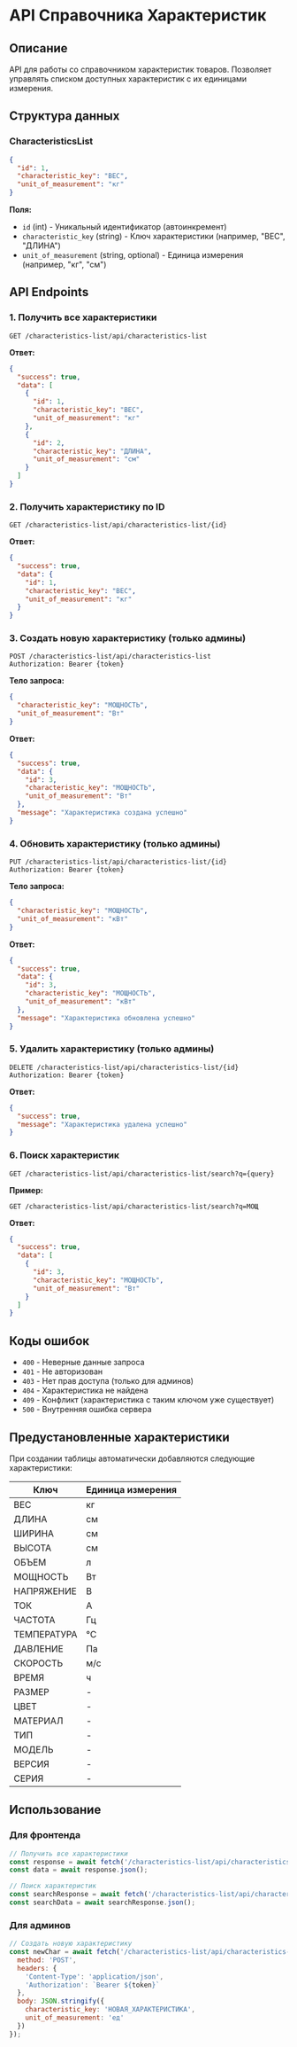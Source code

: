 # API Справочника Характеристик

## Описание
API для работы со справочником характеристик товаров. Позволяет управлять списком доступных характеристик с их единицами измерения.

## Структура данных

### CharacteristicsList
```json
{
  "id": 1,
  "characteristic_key": "ВЕС",
  "unit_of_measurement": "кг"
}
```

**Поля:**
- `id` (int) - Уникальный идентификатор (автоинкремент)
- `characteristic_key` (string) - Ключ характеристики (например, "ВЕС", "ДЛИНА")
- `unit_of_measurement` (string, optional) - Единица измерения (например, "кг", "см")

## API Endpoints

### 1. Получить все характеристики
```
GET /characteristics-list/api/characteristics-list
```

**Ответ:**
```json
{
  "success": true,
  "data": [
    {
      "id": 1,
      "characteristic_key": "ВЕС",
      "unit_of_measurement": "кг"
    },
    {
      "id": 2,
      "characteristic_key": "ДЛИНА",
      "unit_of_measurement": "см"
    }
  ]
}
```

### 2. Получить характеристику по ID
```
GET /characteristics-list/api/characteristics-list/{id}
```

**Ответ:**
```json
{
  "success": true,
  "data": {
    "id": 1,
    "characteristic_key": "ВЕС",
    "unit_of_measurement": "кг"
  }
}
```

### 3. Создать новую характеристику (только админы)
```
POST /characteristics-list/api/characteristics-list
Authorization: Bearer {token}
```

**Тело запроса:**
```json
{
  "characteristic_key": "МОЩНОСТЬ",
  "unit_of_measurement": "Вт"
}
```

**Ответ:**
```json
{
  "success": true,
  "data": {
    "id": 3,
    "characteristic_key": "МОЩНОСТЬ",
    "unit_of_measurement": "Вт"
  },
  "message": "Характеристика создана успешно"
}
```

### 4. Обновить характеристику (только админы)
```
PUT /characteristics-list/api/characteristics-list/{id}
Authorization: Bearer {token}
```

**Тело запроса:**
```json
{
  "characteristic_key": "МОЩНОСТЬ",
  "unit_of_measurement": "кВт"
}
```

**Ответ:**
```json
{
  "success": true,
  "data": {
    "id": 3,
    "characteristic_key": "МОЩНОСТЬ",
    "unit_of_measurement": "кВт"
  },
  "message": "Характеристика обновлена успешно"
}
```

### 5. Удалить характеристику (только админы)
```
DELETE /characteristics-list/api/characteristics-list/{id}
Authorization: Bearer {token}
```

**Ответ:**
```json
{
  "success": true,
  "message": "Характеристика удалена успешно"
}
```

### 6. Поиск характеристик
```
GET /characteristics-list/api/characteristics-list/search?q={query}
```

**Пример:**
```
GET /characteristics-list/api/characteristics-list/search?q=МОЩ
```

**Ответ:**
```json
{
  "success": true,
  "data": [
    {
      "id": 3,
      "characteristic_key": "МОЩНОСТЬ",
      "unit_of_measurement": "Вт"
    }
  ]
}
```

## Коды ошибок

- `400` - Неверные данные запроса
- `401` - Не авторизован
- `403` - Нет прав доступа (только для админов)
- `404` - Характеристика не найдена
- `409` - Конфликт (характеристика с таким ключом уже существует)
- `500` - Внутренняя ошибка сервера

## Предустановленные характеристики

При создании таблицы автоматически добавляются следующие характеристики:

| Ключ | Единица измерения |
|------|-------------------|
| ВЕС | кг |
| ДЛИНА | см |
| ШИРИНА | см |
| ВЫСОТА | см |
| ОБЪЕМ | л |
| МОЩНОСТЬ | Вт |
| НАПРЯЖЕНИЕ | В |
| ТОК | А |
| ЧАСТОТА | Гц |
| ТЕМПЕРАТУРА | °C |
| ДАВЛЕНИЕ | Па |
| СКОРОСТЬ | м/с |
| ВРЕМЯ | ч |
| РАЗМЕР | - |
| ЦВЕТ | - |
| МАТЕРИАЛ | - |
| ТИП | - |
| МОДЕЛЬ | - |
| ВЕРСИЯ | - |
| СЕРИЯ | - |

## Использование

### Для фронтенда
```javascript
// Получить все характеристики
const response = await fetch('/characteristics-list/api/characteristics-list');
const data = await response.json();

// Поиск характеристик
const searchResponse = await fetch('/characteristics-list/api/characteristics-list/search?q=ВЕС');
const searchData = await searchResponse.json();
```

### Для админов
```javascript
// Создать новую характеристику
const newChar = await fetch('/characteristics-list/api/characteristics-list', {
  method: 'POST',
  headers: {
    'Content-Type': 'application/json',
    'Authorization': `Bearer ${token}`
  },
  body: JSON.stringify({
    characteristic_key: 'НОВАЯ_ХАРАКТЕРИСТИКА',
    unit_of_measurement: 'ед'
  })
});
```

